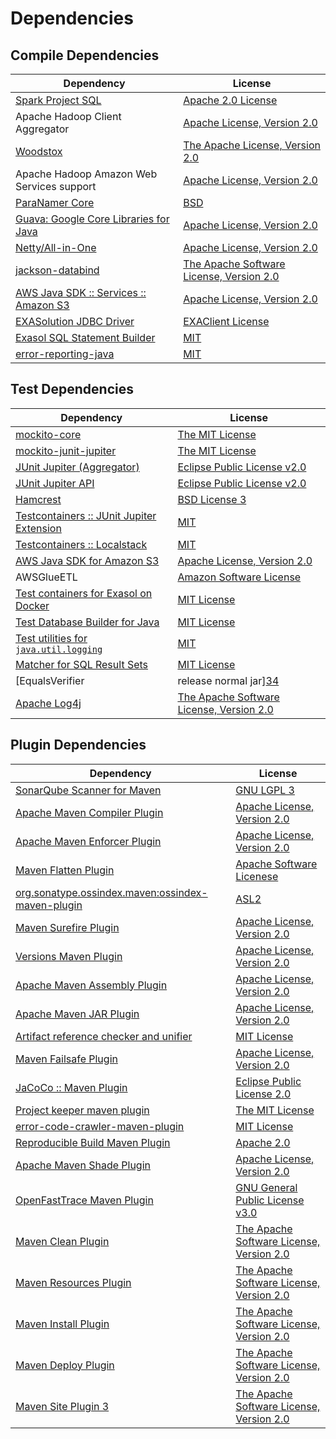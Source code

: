 <!-- @formatter:off -->
# Dependencies

## Compile Dependencies

| Dependency                                  | License                                       |
| ------------------------------------------- | --------------------------------------------- |
| [Spark Project SQL][0]                      | [Apache 2.0 License][1]                       |
| Apache Hadoop Client Aggregator             | [Apache License, Version 2.0][2]              |
| [Woodstox][3]                               | [The Apache License, Version 2.0][4]          |
| Apache Hadoop Amazon Web Services support   | [Apache License, Version 2.0][2]              |
| [ParaNamer Core][5]                         | [BSD][6]                                      |
| [Guava: Google Core Libraries for Java][7]  | [Apache License, Version 2.0][4]              |
| [Netty/All-in-One][8]                       | [Apache License, Version 2.0][9]              |
| [jackson-databind][10]                      | [The Apache Software License, Version 2.0][4] |
| [AWS Java SDK :: Services :: Amazon S3][11] | [Apache License, Version 2.0][12]             |
| [EXASolution JDBC Driver][13]               | [EXAClient License][14]                       |
| [Exasol SQL Statement Builder][15]          | [MIT][16]                                     |
| [error-reporting-java][17]                  | [MIT][16]                                     |

## Test Dependencies

| Dependency                                      | License                                       |
| ----------------------------------------------- | --------------------------------------------- |
| [mockito-core][18]                              | [The MIT License][19]                         |
| [mockito-junit-jupiter][18]                     | [The MIT License][19]                         |
| [JUnit Jupiter (Aggregator)][20]                | [Eclipse Public License v2.0][21]             |
| [JUnit Jupiter API][20]                         | [Eclipse Public License v2.0][21]             |
| [Hamcrest][22]                                  | [BSD License 3][23]                           |
| [Testcontainers :: JUnit Jupiter Extension][24] | [MIT][25]                                     |
| [Testcontainers :: Localstack][24]              | [MIT][25]                                     |
| [AWS Java SDK for Amazon S3][11]                | [Apache License, Version 2.0][12]             |
| AWSGlueETL                                      | [Amazon Software License][26]                 |
| [Test containers for Exasol on Docker][27]      | [MIT License][28]                             |
| [Test Database Builder for Java][29]            | [MIT License][30]                             |
| [Test utilities for `java.util.logging`][31]    | [MIT][16]                                     |
| [Matcher for SQL Result Sets][32]               | [MIT License][33]                             |
| [EqualsVerifier | release normal jar][34]       | [Apache License, Version 2.0][2]              |
| [Apache Log4j][35]                              | [The Apache Software License, Version 2.0][4] |

## Plugin Dependencies

| Dependency                                              | License                                       |
| ------------------------------------------------------- | --------------------------------------------- |
| [SonarQube Scanner for Maven][36]                       | [GNU LGPL 3][37]                              |
| [Apache Maven Compiler Plugin][38]                      | [Apache License, Version 2.0][2]              |
| [Apache Maven Enforcer Plugin][39]                      | [Apache License, Version 2.0][2]              |
| [Maven Flatten Plugin][40]                              | [Apache Software Licenese][2]                 |
| [org.sonatype.ossindex.maven:ossindex-maven-plugin][41] | [ASL2][4]                                     |
| [Maven Surefire Plugin][42]                             | [Apache License, Version 2.0][2]              |
| [Versions Maven Plugin][43]                             | [Apache License, Version 2.0][2]              |
| [Apache Maven Assembly Plugin][44]                      | [Apache License, Version 2.0][2]              |
| [Apache Maven JAR Plugin][45]                           | [Apache License, Version 2.0][2]              |
| [Artifact reference checker and unifier][46]            | [MIT License][47]                             |
| [Maven Failsafe Plugin][48]                             | [Apache License, Version 2.0][2]              |
| [JaCoCo :: Maven Plugin][49]                            | [Eclipse Public License 2.0][50]              |
| [Project keeper maven plugin][51]                       | [The MIT License][52]                         |
| [error-code-crawler-maven-plugin][53]                   | [MIT License][54]                             |
| [Reproducible Build Maven Plugin][55]                   | [Apache 2.0][4]                               |
| [Apache Maven Shade Plugin][56]                         | [Apache License, Version 2.0][2]              |
| [OpenFastTrace Maven Plugin][57]                        | [GNU General Public License v3.0][58]         |
| [Maven Clean Plugin][59]                                | [The Apache Software License, Version 2.0][4] |
| [Maven Resources Plugin][60]                            | [The Apache Software License, Version 2.0][4] |
| [Maven Install Plugin][61]                              | [The Apache Software License, Version 2.0][4] |
| [Maven Deploy Plugin][62]                               | [The Apache Software License, Version 2.0][4] |
| [Maven Site Plugin 3][63]                               | [The Apache Software License, Version 2.0][4] |

[0]: http://spark.apache.org/
[1]: http://www.apache.org/licenses/LICENSE-2.0.html
[2]: https://www.apache.org/licenses/LICENSE-2.0.txt
[3]: https://github.com/FasterXML/woodstox
[4]: http://www.apache.org/licenses/LICENSE-2.0.txt
[5]: https://github.com/paul-hammant/paranamer
[6]: LICENSE
[7]: https://github.com/google/guava
[8]: https://netty.io
[9]: https://www.apache.org/licenses/LICENSE-2.0
[10]: http://github.com/FasterXML/jackson
[11]: https://aws.amazon.com/sdkforjava
[12]: https://aws.amazon.com/apache2.0
[13]: http://www.exasol.com
[14]: https://docs.exasol.com/connect_exasol/drivers/jdbc.htm
[15]: https://github.com/exasol/sql-statement-builder
[16]: https://opensource.org/licenses/MIT
[17]: https://github.com/exasol/error-reporting-java
[18]: https://github.com/mockito/mockito
[19]: https://github.com/mockito/mockito/blob/main/LICENSE
[20]: https://junit.org/junit5/
[21]: https://www.eclipse.org/legal/epl-v20.html
[22]: http://hamcrest.org/JavaHamcrest/
[23]: http://opensource.org/licenses/BSD-3-Clause
[24]: https://testcontainers.org
[25]: http://opensource.org/licenses/MIT
[26]: http://aws.amazon.com/asl/
[27]: https://github.com/exasol/exasol-testcontainers/
[28]: https://github.com/exasol/exasol-testcontainers/blob/main/LICENSE
[29]: https://github.com/exasol/test-db-builder-java/
[30]: https://github.com/exasol/test-db-builder-java/blob/main/LICENSE
[31]: https://github.com/exasol/java-util-logging-testing/
[32]: https://github.com/exasol/hamcrest-resultset-matcher/
[33]: https://github.com/exasol/hamcrest-resultset-matcher/blob/main/LICENSE
[34]: https://www.jqno.nl/equalsverifier
[35]: http://logging.apache.org/log4j/1.2/
[36]: http://sonarsource.github.io/sonar-scanner-maven/
[37]: http://www.gnu.org/licenses/lgpl.txt
[38]: https://maven.apache.org/plugins/maven-compiler-plugin/
[39]: https://maven.apache.org/enforcer/maven-enforcer-plugin/
[40]: https://www.mojohaus.org/flatten-maven-plugin/
[41]: https://sonatype.github.io/ossindex-maven/maven-plugin/
[42]: https://maven.apache.org/surefire/maven-surefire-plugin/
[43]: https://www.mojohaus.org/versions/versions-maven-plugin/
[44]: https://maven.apache.org/plugins/maven-assembly-plugin/
[45]: https://maven.apache.org/plugins/maven-jar-plugin/
[46]: https://github.com/exasol/artifact-reference-checker-maven-plugin/
[47]: https://github.com/exasol/artifact-reference-checker-maven-plugin/blob/main/LICENSE
[48]: https://maven.apache.org/surefire/maven-failsafe-plugin/
[49]: https://www.jacoco.org/jacoco/trunk/doc/maven.html
[50]: https://www.eclipse.org/legal/epl-2.0/
[51]: https://github.com/exasol/project-keeper/
[52]: https://github.com/exasol/project-keeper/blob/main/LICENSE
[53]: https://github.com/exasol/error-code-crawler-maven-plugin/
[54]: https://github.com/exasol/error-code-crawler-maven-plugin/blob/main/LICENSE
[55]: http://zlika.github.io/reproducible-build-maven-plugin
[56]: https://maven.apache.org/plugins/maven-shade-plugin/
[57]: https://github.com/itsallcode/openfasttrace-maven-plugin
[58]: https://www.gnu.org/licenses/gpl-3.0.html
[59]: http://maven.apache.org/plugins/maven-clean-plugin/
[60]: http://maven.apache.org/plugins/maven-resources-plugin/
[61]: http://maven.apache.org/plugins/maven-install-plugin/
[62]: http://maven.apache.org/plugins/maven-deploy-plugin/
[63]: http://maven.apache.org/plugins/maven-site-plugin/
